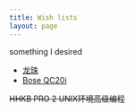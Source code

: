 ```yaml
---
title: Wish lists
layout: page
---
```


something I desired 

- [龙珠](http://www.amazon.cn/%E9%BE%99%E7%8F%A0-%E9%B8%9F%E5%B1%B1%E6%98%8E/dp/B00F35ISB0)
- [Bose QC20i](http://www.amazon.cn/Bose-QC20i%E6%9C%89%E6%BA%90%E6%B6%88%E5%99%AA%E8%80%B3%E6%9C%BA-For-Apple-%E7%81%B0%E8%89%B2/dp/B00D429Y12/)

<del> HHKB PRO 2 </del>
<del> UNIX环境高级编程 </del>
